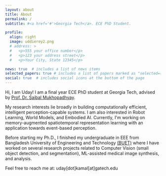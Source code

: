 ```yaml
---
layout: about
title: About
permalink: /
subtitle: #<a href='#'>Georgia Tech</a>. ECE PhD Student.

profile:
  align: right
  image: uddierey2.png
  # address: >
  #   <p>555 your office number</p>
  #   <p>123 your address street</p>
  #   <p>Your City, State 12345</p>

news: true  # includes a list of news items
selected_papers: true # includes a list of papers marked as "selected={true}"
social: true  # includes social icons at the bottom of the page
---
```


<!-- Write your biography here. Tell the world about yourself. Link to your favorite [subreddit](http://reddit.com). You can put a picture in, too. The code is already in, just name your picture `prof_pic.jpg` and put it in the `img/` folder. -->
Hi, I am Uday! I am a final year ECE PhD student at Georgia Tech, advised by [Prof. Dr. Saibal Mukhopadhyay](https://www.ece.gatech.edu/faculty-staff-directory/saibal-mukhopadhyay). 

My research interests lie broadly in building computationally efficient, intelligent perception-capable systems. I am also interested in Robot Learning, World Models, and Embodied AI. Currently, I'm working on memory-augmented spatiotemporal representation learning with an application towards event-based perception.

Before starting my Ph.D., I finished my undergraduate in EEE from Bangladesh University of Engineering and Technology [(BUET)](https://www.buet.ac.bd/web/#/) where I have worked on several research projects related to Computer Vision (small object detection, and segmentation), ML-assisted medical image synthesis, and analysis. 

Feel free to reach me at: uday[dot]kamal[at]gatech.edu
